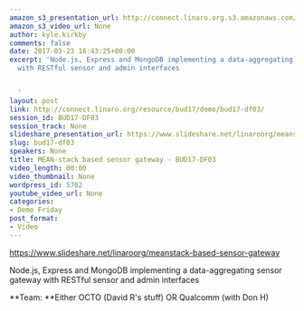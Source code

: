 ```yaml
---
amazon_s3_presentation_url: http://connect.linaro.org.s3.amazonaws.com/bud17/Presentations/BUD17-DF03.pdf
amazon_s3_video_url: None
author: kyle.kirkby
comments: false
date: 2017-03-23 16:43:25+00:00
excerpt: 'Node.js, Express and MongoDB implementing a data-aggregating sensor gateway
  with RESTful sensor and admin interfaces


  '
layout: post
link: http://connect.linaro.org/resource/bud17/demo/bud17-df03/
session_id: BUD17-DF03
session_track: None
slideshare_presentation_url: https://www.slideshare.net/linaroorg/meanstack-based-sensor-gateway
slug: bud17-df03
speakers: None
title: MEAN-stack based sensor gateway - BUD17-DF03
video_length: 00:00
video_thumbnail: None
wordpress_id: 5702
youtube_video_url: None
categories:
- Demo Friday
post_format:
- Video
---
```


https://www.slideshare.net/linaroorg/meanstack-based-sensor-gateway

Node.js, Express and MongoDB implementing a data-aggregating sensor gateway with RESTful sensor and admin interfaces

**Team: **Either OCTO (David R's stuff) OR Qualcomm (with Don H)
